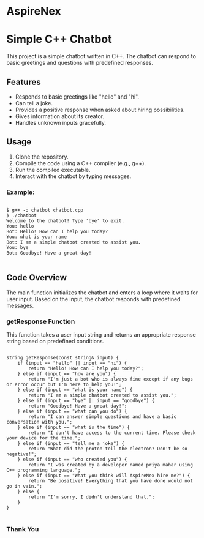 # AspireNex
<!DOCTYPE html>
<html lang="en">
<head>
    <meta charset="UTF-8">
    <title> Chatbot Project </title>
</head>
<body>

<h1>Simple C++ Chatbot</h1>

<p>This project is a simple chatbot written in C++. The chatbot can respond to basic greetings and questions with predefined responses.</p>

<h2>Features</h2>
<ul>
    <li>Responds to basic greetings like "hello" and "hi".</li>
    <li>Can tell a joke.</li>
    <li>Provides a positive response when asked about hiring possibilities.</li>
    <li>Gives information about its creator.</li>
    <li>Handles unknown inputs gracefully.</li>
</ul>

<h2>Usage</h2>
<ol>
    <li>Clone the repository.</li>
    <li>Compile the code using a C++ compiler (e.g., g++).</li>
    <li>Run the compiled executable.</li>
    <li>Interact with the chatbot by typing messages.</li>
</ol>

<h3>Example:</h3>
<pre>
<code>
$ g++ -o chatbot chatbot.cpp
$ ./chatbot
Welcome to the chatbot! Type 'bye' to exit.
You: hello
Bot: Hello! How can I help you today?
You: what is your name
Bot: I am a simple chatbot created to assist you.
You: bye
Bot: Goodbye! Have a great day!
</code>
</pre>

<h2>Code Overview</h2>
<p>The main function initializes the chatbot and enters a loop where it waits for user input. Based on the input, the chatbot responds with predefined messages.</p>

<h3>getResponse Function</h3>
<p>This function takes a user input string and returns an appropriate response string based on predefined conditions.</p>

<pre>
<code>
string getResponse(const string& input) {
    if (input == "hello" || input == "hi") {
        return "Hello! How can I help you today?";
    } else if (input == "how are you") {
        return "I'm just a bot who is always fine except if any bugs or error occur but I'm here to help you!";
    } else if (input == "what is your name") {
        return "I am a simple chatbot created to assist you.";
    } else if (input == "bye" || input == "goodbye") {
        return "Goodbye! Have a great day!";
    } else if (input == "what can you do") {
        return "I can answer simple questions and have a basic conversation with you.";
    } else if (input == "what is the time") {
        return "I don't have access to the current time. Please check your device for the time.";
    } else if (input == "tell me a joke") {
        return "What did the proton tell the electron? Don't be so negative!";
    } else if (input == "who created you") {
        return "I was created by a developer named priya mahar using C++ programming language.";
    } else if (input == "What you think will AspireNex hire me?") {
        return "Be positive! Everything that you have done would not go in vain.";
    } else {
        return "I'm sorry, I didn't understand that.";
    }
}
</code>
</pre>

<h3>Thank You</h3>



</body>
</html>

